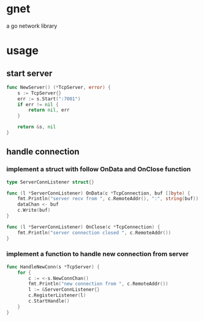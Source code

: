 # gnet
a go network library

# usage
## start server
```go
func NewServer() (*TcpServer, error) {
	s := TcpServer{}
	err := s.Start(":7001")
	if err != nil {
		return nil, err
	}

	return &s, nil
}
```
## handle connection

### implement a struct with follow OnData and OnClose function
```go
type ServerConnListener struct{}

func (l *ServerConnListener) OnData(c *TcpConnection, buf []byte) {
	fmt.Println("server recv from ", c.RemoteAddr(), ":", string(buf))
	dataChan <- buf
	c.Write(buf)
}

func (l *ServerConnListener) OnClose(c *TcpConnection) {
	fmt.Println("server connection closed ", c.RemoteAddr())
}
```

### implement a function to handle new connection from server
```go
func HandleNewConn(s *TcpServer) {
	for {
		c := <-s.NewConnChan()
		fmt.Println("new connection from ", c.RemoteAddr())
		l := &ServerConnListener{}
		c.RegisterListener(l)
		c.StartHandle()
	}
}
```

### 
